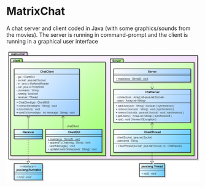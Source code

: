 # MatrixChat
A chat server and client coded in Java (with some graphics/sounds from the movies). The server is running in command-prompt and the client is running in a graphical user interface

![Alt text](https://github.com/mb44/MatrixChat/blob/master/MatrixChat.png?raw=true "UML Class diagram")
